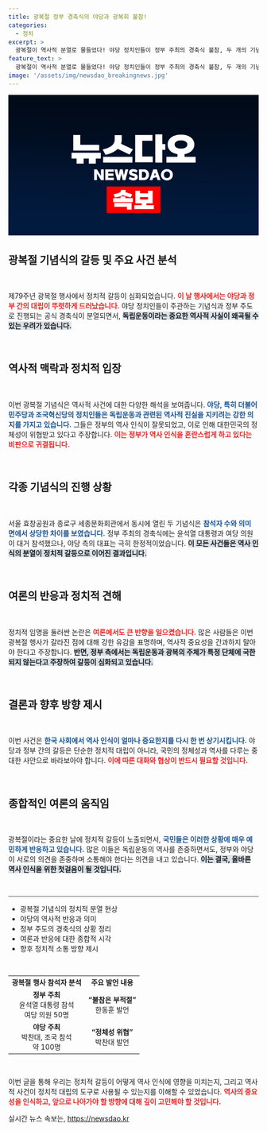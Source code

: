 ```yaml
---
title: 광복절 정부 경축식의 야당과 광복회 불참!
categories:
  - 정치
excerpt: >
  광복절이 역사적 분열로 물들었다! 야당 정치인들이 정부 주최의 경축식 불참, 두 개의 기념식으로 갈라진 광복절 현장. 독립운동 단체와의 갈등이 불러온 혼란 속, 대한민국 정체성의 미래는? 클릭하여 경과를 확인해보세요!
feature_text: >
  광복절이 역사적 분열로 물들었다! 야당 정치인들이 정부 주최의 경축식 불참, 두 개의 기념식으로 갈라진 광복절 현장. 독립운동 단체와의 갈등이 불러온 혼란 속, 대한민국 정체성의 미래는? 클릭하여 경과를 확인해보세요!
image: '/assets/img/newsdao_breakingnews.jpg'
---
```


<p><img src="/assets/img/newsdao_breakingnews.jpg" alt="koreaapp 속보" /></p>

<h2 data-ke-size="size26">광복절 기념식의 갈등 및 주요 사건 분석</h2>

<p data-ke-size="size16">&nbsp;</p>

<p>제79주년 광복절 행사에서 정치적 갈등이 심화되었습니다. <b><span style="color: #ee2323;">이 날 행사에서는 야당과 정부 간의 대립이 뚜렷하게 드러났습니다.</span></b> 야당 정치인들이 주관하는 기념식과 정부 주도로 진행되는 공식 경축식이 분열되면서, <b><span style="background-color: #21538527;">독립운동이라는 중요한 역사적 사실이 왜곡될 수 있는 우려가 있습니다.</span></b> </p>

<p data-ke-size="size16">&nbsp;</p>

<h2 data-ke-size="size26">역사적 맥락과 정치적 입장</h2>

<p data-ke-size="size16">&nbsp;</p>

<p>이번 광복절 기념식은 역사적 사건에 대한 다양한 해석을 보여줍니다. <b><span style="color: #1a5490;">야당, 특히 더불어민주당과 조국혁신당의 정치인들은 독립운동과 관련된 역사적 진실을 지키려는 강한 의지를 가지고 있습니다.</span></b> 그들은 정부의 역사 인식이 잘못되었고, 이로 인해 대한민국의 정체성이 위협받고 있다고 주장합니다. <b><span style="color: #ee2323;">이는 정부가 역사 인식을 혼란스럽게 하고 있다는 비판으로 귀결됩니다.</span></b> </p>

<p data-ke-size="size16">&nbsp;</p>

<h2 data-ke-size="size26">각종 기념식의 진행 상황</h2>

<p data-ke-size="size16">&nbsp;</p>

<p>서울 효창공원과 종로구 세종문화회관에서 동시에 열린 두 기념식은 <b><span style="color: #1a5490;">참석자 수와 의미 면에서 상당한 차이를 보였습니다.</span></b> 정부 주최의 경축식에는 윤석열 대통령과 여당 의원이 대거 참석했으나, 야당 측의 대표는 극히 한정적이었습니다. <b><span style="background-color: #21538527;">이 모든 사건들은 역사 인식의 분열이 정치적 갈등으로 이어진 결과입니다.</span></b></p>

<p data-ke-size="size16">&nbsp;</p>

<h2 data-ke-size="size26">여론의 반응과 정치적 견해</h2>

<p data-ke-size="size16">&nbsp;</p>

<p>정치적 임명을 둘러싼 논란은 <b><span style="color: #ee2323;">여론에서도 큰 반향을 일으켰습니다.</span></b> 많은 사람들은 이번 광복절 행사가 갈라진 점에 대해 강한 유감을 표명하며, 역사적 중요성을 간과하지 말아야 한다고 주장합니다. <b><span style="background-color: #21538527;">반면, 정부 측에서는 독립운동과 광복의 주체가 특정 단체에 국한되지 않는다고 주장하여 갈등이 심화되고 있습니다.</span></b> </p>

<p data-ke-size="size16">&nbsp;</p>

<h2 data-ke-size="size26">결론과 향후 방향 제시</h2>

<p data-ke-size="size16">&nbsp;</p>

<p>이번 사건은 <b><span style="color: #1a5490;">한국 사회에서 역사 인식이 얼마나 중요한지를 다시 한 번 상기시킵니다.</span></b> 야당과 정부 간의 갈등은 단순한 정치적 대립이 아니라, 국민의 정체성과 역사를 다루는 중대한 사안으로 바라보아야 합니다. <b><span style="color: #ee2323;">이에 따른 대화와 협상이 반드시 필요할 것입니다.</span></b> </p>

<p data-ke-size="size16">&nbsp;</p>

<h2 data-ke-size="size26">종합적인 여론의 움직임</h2>

<p data-ke-size="size16">&nbsp;</p>

<p>광복절이라는 중요한 날에 정치적 갈등이 노출되면서, <b><span style="color: #1a5490;">국민들은 이러한 상황에 매우 예민하게 반응하고 있습니다.</span></b> 많은 이들은 독립운동의 역사를 존중하면서도, 정부와 야당이 서로의 의견을 존중하며 소통해야 한다는 의견을 내고 있습니다. <b><span style="background-color: #21538527;">이는 결국, 올바른 역사 인식을 위한 첫걸음이 될 것입니다.</span></b></p>

<p data-ke-size="size16">&nbsp;</p>

<hr style="height:1px; border:none; color:#555; background-color:#555;"/>

<ul>
    <li>광복절 기념식의 정치적 분열 현상</li>
    <li>야당의 역사적 반응과 의미</li>
    <li>정부 주도의 경축식의 상황 정리</li>
    <li>여론과 반응에 대한 종합적 시각</li>
    <li>향후 정치적 소통 방향 제시</li>
</ul>

<p data-ke-size="size16">&nbsp;</p> 

<table style="width:100%;">
    <tr>
        <td style="text-align: center; height: 17px;"><b>광복절 행사 참석자 분석</b></td>
        <td style="text-align: center; height: 17px;"><b>주요 발언 내용</b></td>
    </tr>
    <tr>
        <td style="text-align: center; height: 17px;"><b>정부 주최</b><br>윤석열 대통령 참석<br>여당 의원 50명</td>
        <td style="text-align: center; height: 17px;"><b>“불참은 부적절”</b><br>한동훈 발언</td>
    </tr>
    <tr>
        <td style="text-align: center; height: 17px;"><b>야당 주최</b><br>박찬대, 조국 참석<br>약 100명</td>
        <td style="text-align: center; height: 17px;"><b>“정체성 위협”</b><br>박찬대 발언</td>
    </tr>
</table>

<p data-ke-size="size16">&nbsp;</p> 

<p>이번 글을 통해 우리는 정치적 갈등이 어떻게 역사 인식에 영향을 미치는지, 그리고 역사적 사건이 정치적 대립의 도구로 사용될 수 있는지를 이해할 수 있었습니다. <b><span style="color: #ee2323;">역사의 중요성을 인식하고, 앞으로 나아가야 할 방향에 대해 깊이 고민해야 할 것입니다.</span></b> </p>
실시간 뉴스 속보는, <a href="https://newsdao.kr" rel="dofollow">https://newsdao.kr</a>


